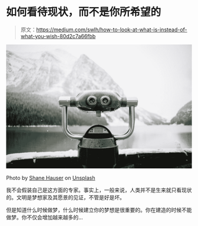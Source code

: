 # 如何看待现状，而不是你所希望的

> 原文：<https://medium.com/swlh/how-to-look-at-what-is-instead-of-what-you-wish-80d2c7a66fbb>

![](img/9203a3ba98f6371ab7349ac341192dea.png)

Photo by [Shane Hauser](https://unsplash.com/@shanehauser?utm_source=medium&utm_medium=referral) on [Unsplash](https://unsplash.com?utm_source=medium&utm_medium=referral)

我不会假装自己是这方面的专家。事实上，一般来说，人类并不是生来就只看现状的。文明是梦想家及其愿景的见证，不管是好是坏。

但是知道什么时候做梦，什么时候建立你的梦想是很重要的。你在建造的时候不能做梦。你不仅会增加越来越多的…